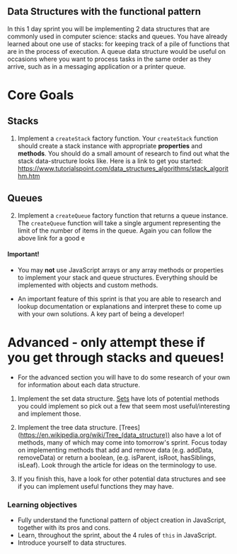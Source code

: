 ## Data Structures with the functional pattern

In this 1 day sprint you will be implementing 2 data structures that are commonly used in computer science: stacks and queues. You have already learned about one use of stacks: for keeping track of a pile of functions that are in the process of execution. A queue data structure would be useful on occasions where you want to process tasks in the same order as they arrive, such as in a messaging application or a printer queue.

# Core Goals

## Stacks

1.  Implement a `createStack` factory function. Your `createStack` function should create a stack instance with appropriate **properties** and **methods**.  You should do a small amount of research to find out what the stack data-structure looks like.  Here is a link to get you started: https://www.tutorialspoint.com/data_structures_algorithms/stack_algorithm.htm


## Queues

2.  Implement a `createQueue` factory function that returns a queue instance.  The `createQueue` function will take a single argument representing the limit of the number of items in the queue.  Again you can follow the above link for a good e


#### Important!

* You may **not** use JavaScript arrays or any array methods or properties to implement your stack and queue structures. Everything should be implemented with objects and custom methods.

* An important feature of this sprint is that you are able to research and lookup documentation or explanations and interpret these to come up with your own solutions.  A key part of being a developer!

# Advanced - only attempt these if you get through stacks and queues!

* For the advanced section you will have to do some research of your own for information about each data structure.

1) Implement the set data structure. [Sets](https://en.wikipedia.org/wiki/Set_(abstract_data_type)) have lots of potential methods you could implement so pick out a few that seem most useful/interesting and implement those.

2) Implement the tree data structure. [Trees] (https://en.wikipedia.org/wiki/Tree_(data_structure)) also have a lot of methods, many of which may come into tomorrow's sprint. Focus today on implementing methods that add and remove data (e.g. addData, removeData) or return a boolean, (e.g. isParent, isRoot, hasSiblings, isLeaf). Look through the article for ideas on the terminology to use.

3) If you finish this, have a look for other potential data structures and see if you can implement useful functions they may have.

### Learning objectives

- Fully understand the functional pattern of object creation in JavaScript,           together with its pros and cons. 
- Learn, throughout the sprint, about the 4 rules of `this` in JavaScript.
- Introduce yourself to data structures.
